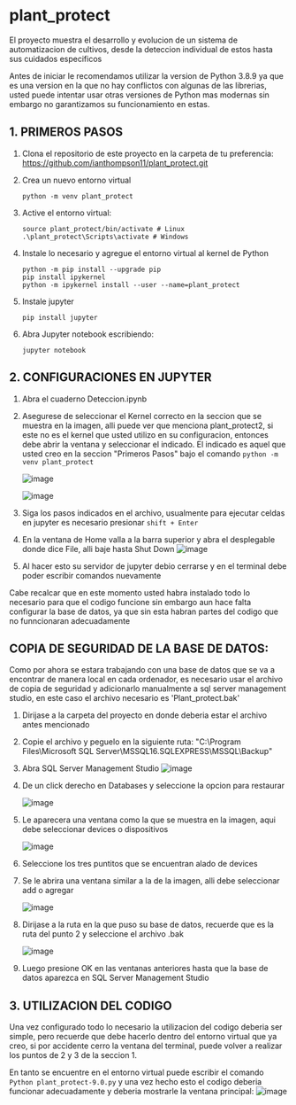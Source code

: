 # plant_protect
El proyecto muestra el desarrollo y evolucion de un sistema de automatizacion de cultivos, desde la deteccion individual de estos hasta sus cuidados especificos

Antes de iniciar le recomendamos utilizar la version de Python 3.8.9 ya que es una version en la que no hay conflictos con algunas de las librerias, usted puede intentar usar otras versiones de Python mas modernas sin embargo no garantizamos su funcionamiento en estas. 

## 1. PRIMEROS PASOS

1. Clona el repositorio de este proyecto en la carpeta de tu preferencia: https://github.com/ianthompson11/plant_protect.git
2. Crea un nuevo entorno virtual

   ``` python -m venv plant_protect ```
   
3. Active el entorno virtual:
   ```
   source plant_protect/bin/activate # Linux
   .\plant_protect\Scripts\activate # Windows
    ```

4. Instale lo necesario y agregue el entorno virtual al kernel de Python
   ```
   python -m pip install --upgrade pip
   pip install ipykernel
   python -m ipykernel install --user --name=plant_protect
   ```
5. Instale jupyter
   ```
   pip install jupyter
   ```
6. Abra Jupyter notebook escribiendo:
   ```
   jupyter notebook
   ```

## 2. CONFIGURACIONES EN JUPYTER
1. Abra el cuaderno Deteccion.ipynb
2. Asegurese de seleccionar el Kernel correcto en la seccion que se muestra en la imagen, alli puede ver que menciona plant_protect2, si este no es el kernel que usted utilizo en su configuracion, entonces debe abrir la ventana y seleccionar el indicado. El indicado es aquel que usted creo en la seccion "Primeros Pasos" bajo el comando ``` python -m venv plant_protect ```
   
   ![image](https://github.com/user-attachments/assets/06ad8ec0-62e3-4c36-ad3d-ce0214c7b5ee)

   ![image](https://github.com/user-attachments/assets/46b82023-347e-4e56-bd84-9814579c2e34)

3. Siga los pasos indicados en el archivo, usualmente para ejecutar celdas en jupyter es necesario presionar ```shift + Enter```
4. En la ventana de Home valla a la barra superior y abra el desplegable donde dice File, alli baje hasta Shut Down
   ![image](https://github.com/user-attachments/assets/16fcc0d6-f810-47f8-abe1-9dc2588cc968)

5. Al hacer esto su servidor de jupyter debio cerrarse y en el terminal debe poder escribir comandos nuevamente

Cabe recalcar que en este momento usted habra instalado todo lo necesario para que el codigo funcione sin embargo aun hace falta configurar la base de datos, ya que sin esta habran partes del codigo que no funncionaran adecuadamente

## COPIA DE SEGURIDAD DE LA BASE DE DATOS:

Como por ahora se estara trabajando con una base de datos que se va a encontrar de manera local en cada ordenador, es necesario usar el archivo de copia de seguridad y adicionarlo manualmente a sql server management studio, en este caso el archivo necesario es 'Plant_protect.bak'
1. Dirijase a la carpeta del proyecto en donde deberia estar el archivo antes mencionado
2. Copie el archivo y peguelo en la siguiente ruta: "C:\Program Files\Microsoft SQL Server\MSSQL16.SQLEXPRESS\MSSQL\Backup"
3. Abra SQL Server Management Studio
![image](https://github.com/user-attachments/assets/bbab20cd-cf01-4f77-90b5-c358f92e91c1)

4. De un click derecho en Databases y seleccione la opcion para restaurar
   
   ![image](https://github.com/user-attachments/assets/f519d71c-8e8f-47ea-8f3b-066cd12a7dc5)

5. Le aparecera una ventana como la que se muestra en la imagen, aqui debe seleccionar devices o dispositivos
   
   ![image](https://github.com/user-attachments/assets/e8fd0bc9-5ab0-4c75-b159-424d48d4b321)
   
6. Seleccione los tres puntitos que se encuentran alado de devices
    
7. Se le abrira una ventana similar a la de la imagen, alli debe seleccionar add o agregar
    
   ![image](https://github.com/user-attachments/assets/32e6cea3-e682-4a93-94ab-1bc3639692c5)

8. Dirijase a la ruta en la que puso su base de datos, recuerde que es la ruta del punto 2 y seleccione el archivo .bak
    
   ![image](https://github.com/user-attachments/assets/79fb5128-ca69-4330-b475-f70277ce72a9)
   
9. Luego presione OK en las ventanas anteriores hasta que la base de datos aparezca en SQL Server Management Studio

## 3. UTILIZACION DEL CODIGO

Una vez configurado todo lo necesario la utilizacion del codigo deberia ser simple, pero recuerde que debe hacerlo dentro del entorno virtual que ya creo, si por accidente cerro la ventana del terminal, puede volver a realizar los puntos de 2 y 3 de la seccion 1.

En tanto se encuentre en el entorno virtual puede escribir el comando ``` Python plant_protect-9.0.py ``` y una vez hecho esto el codigo deberia funcionar adecuadamente y deberia mostrarle la ventana principal:
![image](https://github.com/user-attachments/assets/d6ee2bed-ba80-4bd3-8966-a07c6c040ec1)









